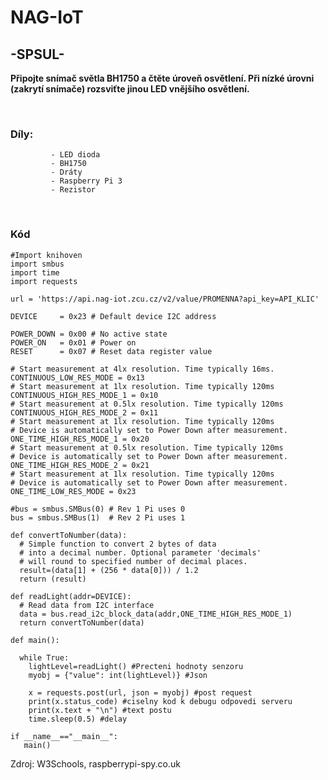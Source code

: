 # NAG-IoT
## -SPSUL-

**Připojte snímač světla BH1750 a čtěte úroveň osvětlení. Při nízké úrovni (zakrytí snímače) rozsviťte jinou LED vnějšího osvětlení.**

<br>

### Díly:
             - LED dioda
             - BH1750
             - Dráty 
             - Raspberry Pi 3 
             - Rezistor
     
    
<br>

### Kód

```
#Import knihoven
import smbus
import time
import requests

url = 'https://api.nag-iot.zcu.cz/v2/value/PROMENNA?api_key=API_KLIC'

DEVICE     = 0x23 # Default device I2C address

POWER_DOWN = 0x00 # No active state
POWER_ON   = 0x01 # Power on
RESET      = 0x07 # Reset data register value

# Start measurement at 4lx resolution. Time typically 16ms.
CONTINUOUS_LOW_RES_MODE = 0x13
# Start measurement at 1lx resolution. Time typically 120ms
CONTINUOUS_HIGH_RES_MODE_1 = 0x10
# Start measurement at 0.5lx resolution. Time typically 120ms
CONTINUOUS_HIGH_RES_MODE_2 = 0x11
# Start measurement at 1lx resolution. Time typically 120ms
# Device is automatically set to Power Down after measurement.
ONE_TIME_HIGH_RES_MODE_1 = 0x20
# Start measurement at 0.5lx resolution. Time typically 120ms
# Device is automatically set to Power Down after measurement.
ONE_TIME_HIGH_RES_MODE_2 = 0x21
# Start measurement at 1lx resolution. Time typically 120ms
# Device is automatically set to Power Down after measurement.
ONE_TIME_LOW_RES_MODE = 0x23

#bus = smbus.SMBus(0) # Rev 1 Pi uses 0
bus = smbus.SMBus(1)  # Rev 2 Pi uses 1

def convertToNumber(data):
  # Simple function to convert 2 bytes of data
  # into a decimal number. Optional parameter 'decimals'
  # will round to specified number of decimal places.
  result=(data[1] + (256 * data[0])) / 1.2
  return (result)

def readLight(addr=DEVICE):
  # Read data from I2C interface
  data = bus.read_i2c_block_data(addr,ONE_TIME_HIGH_RES_MODE_1)
  return convertToNumber(data)

def main():

  while True:
    lightLevel=readLight() #Precteni hodnoty senzoru
    myobj = {"value": int(lightLevel)} #Json

    x = requests.post(url, json = myobj) #post request
    print(x.status_code) #ciselny kod k debugu odpovedi serveru
    print(x.text + "\n") #text postu
    time.sleep(0.5) #delay

if __name__=="__main__":
   main()
```
Zdroj: W3Schools, raspberrypi-spy.co.uk
